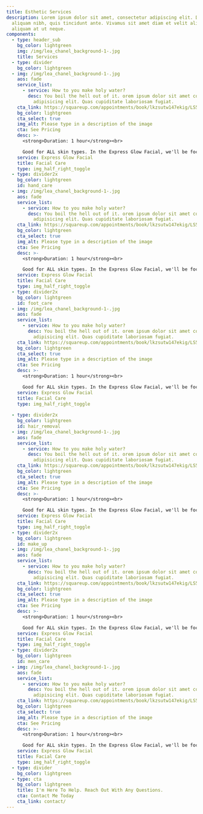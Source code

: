 ```yaml
---
title: Esthetic Services
description: Lorem ipsum dolor sit amet, consectetur adipiscing elit. Duis at
  aliquam nibh, quis tincidunt ante. Vivamus sit amet diam et velit aliquam
  aliquam at ut neque.
components:
  - type: header_sub
    bg_color: lightgreen
    img: /img/lea_chanel_background-1-.jpg
    title: Services
  - type: divider
    bg_color: lightgreen
  - img: /img/lea_chanel_background-1-.jpg
    aos: fade
    service_list:
      - service: How to you make holy water?
        desc: You boil the hell out of it. orem ipsum dolor sit amet consectetur
          adipisicing elit. Quas cupiditate laboriosam fugiat.
    cta_link: https://squareup.com/appointments/book/lkzsutw147ekig/LS5KRH7VEZTBB/services
    bg_color: lightgreen
    cta_select: true
    img_alt: Please type in a description of the image
    cta: See Pricing
    desc: >-
      <strong>Duration: 1 hour</strong><br>

      Good for ALL skin types. In the Express Glow Facial, we'll be focusing on a deep clean, exfoliation, & hydratation for the skin resulting in an even glow. Quick extractions if necessary. No massage included. Effective, gentle, and safe for sensitive skin. Also safe for PREGNANT women.
    service: Express Glow Facial
    title: Facial Care
    type: img_half_right_toggle
  - type: divider2x
    bg_color: lightgreen
    id: hand_care
  - img: /img/lea_chanel_background-1-.jpg
    aos: fade
    service_list:
      - service: How to you make holy water?
        desc: You boil the hell out of it. orem ipsum dolor sit amet consectetur
          adipisicing elit. Quas cupiditate laboriosam fugiat.
    cta_link: https://squareup.com/appointments/book/lkzsutw147ekig/LS5KRH7VEZTBB/services
    bg_color: lightgreen
    cta_select: true
    img_alt: Please type in a description of the image
    cta: See Pricing
    desc: >-
      <strong>Duration: 1 hour</strong><br>

      Good for ALL skin types. In the Express Glow Facial, we'll be focusing on a deep clean, exfoliation, & hydratation for the skin resulting in an even glow. Quick extractions if necessary. No massage included. Effective, gentle, and safe for sensitive skin. Also safe for PREGNANT women.
    service: Express Glow Facial
    title: Facial Care
    type: img_half_right_toggle
  - type: divider2x
    bg_color: lightgreen
    id: foot_care
  - img: /img/lea_chanel_background-1-.jpg
    aos: fade
    service_list:
      - service: How to you make holy water?
        desc: You boil the hell out of it. orem ipsum dolor sit amet consectetur
          adipisicing elit. Quas cupiditate laboriosam fugiat.
    cta_link: https://squareup.com/appointments/book/lkzsutw147ekig/LS5KRH7VEZTBB/services
    bg_color: lightgreen
    cta_select: true
    img_alt: Please type in a description of the image
    cta: See Pricing
    desc: >-
      <strong>Duration: 1 hour</strong><br>

      Good for ALL skin types. In the Express Glow Facial, we'll be focusing on a deep clean, exfoliation, & hydratation for the skin resulting in an even glow. Quick extractions if necessary. No massage included. Effective, gentle, and safe for sensitive skin. Also safe for PREGNANT women.
    service: Express Glow Facial
    title: Facial Care
    type: img_half_right_toggle
    
  - type: divider2x
    bg_color: lightgreen
    id: hair_removal
  - img: /img/lea_chanel_background-1-.jpg
    aos: fade
    service_list:
      - service: How to you make holy water?
        desc: You boil the hell out of it. orem ipsum dolor sit amet consectetur
          adipisicing elit. Quas cupiditate laboriosam fugiat.
    cta_link: https://squareup.com/appointments/book/lkzsutw147ekig/LS5KRH7VEZTBB/services
    bg_color: lightgreen
    cta_select: true
    img_alt: Please type in a description of the image
    cta: See Pricing
    desc: >-
      <strong>Duration: 1 hour</strong><br>

      Good for ALL skin types. In the Express Glow Facial, we'll be focusing on a deep clean, exfoliation, & hydratation for the skin resulting in an even glow. Quick extractions if necessary. No massage included. Effective, gentle, and safe for sensitive skin. Also safe for PREGNANT women.
    service: Express Glow Facial
    title: Facial Care
    type: img_half_right_toggle
  - type: divider2x
    bg_color: lightgreen
    id: make_up
  - img: /img/lea_chanel_background-1-.jpg
    aos: fade
    service_list:
      - service: How to you make holy water?
        desc: You boil the hell out of it. orem ipsum dolor sit amet consectetur
          adipisicing elit. Quas cupiditate laboriosam fugiat.
    cta_link: https://squareup.com/appointments/book/lkzsutw147ekig/LS5KRH7VEZTBB/services
    bg_color: lightgreen
    cta_select: true
    img_alt: Please type in a description of the image
    cta: See Pricing
    desc: >-
      <strong>Duration: 1 hour</strong><br>

      Good for ALL skin types. In the Express Glow Facial, we'll be focusing on a deep clean, exfoliation, & hydratation for the skin resulting in an even glow. Quick extractions if necessary. No massage included. Effective, gentle, and safe for sensitive skin. Also safe for PREGNANT women.
    service: Express Glow Facial
    title: Facial Care
    type: img_half_right_toggle
  - type: divider2x
    bg_color: lightgreen
    id: men_care
  - img: /img/lea_chanel_background-1-.jpg
    aos: fade
    service_list:
      - service: How to you make holy water?
        desc: You boil the hell out of it. orem ipsum dolor sit amet consectetur
          adipisicing elit. Quas cupiditate laboriosam fugiat.
    cta_link: https://squareup.com/appointments/book/lkzsutw147ekig/LS5KRH7VEZTBB/services
    bg_color: lightgreen
    cta_select: true
    img_alt: Please type in a description of the image
    cta: See Pricing
    desc: >-
      <strong>Duration: 1 hour</strong><br>

      Good for ALL skin types. In the Express Glow Facial, we'll be focusing on a deep clean, exfoliation, & hydratation for the skin resulting in an even glow. Quick extractions if necessary. No massage included. Effective, gentle, and safe for sensitive skin. Also safe for PREGNANT women.
    service: Express Glow Facial
    title: Facial Care
    type: img_half_right_toggle
  - type: divider
    bg_color: lightgreen
  - type: cta
    bg_color: lightgreen
    title: I'm Here To Help. Reach Out With Any Questions.
    cta: Contact Me Today
    cta_link: contact/
---
```

